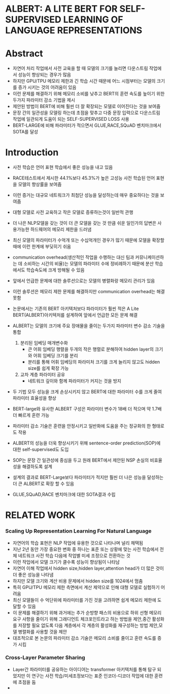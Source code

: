 # ALBERT: A LITE BERT FOR SELF-SUPERVISED LEARNING OF LANGUAGE REPRESENTATIONS

# Abstract
 - 자연어 처리 작업에서 사전 교육을 할 때 모델의 크기를 늘리면 다운스트림 작업에서 성능이 향상되는 경우가 많음
 - 하지만 GPU/TPU  메모리 제한과 긴 학습 시간 때문에 어느 시점부터는 모델의 크기를 증가 시키는 것의 어려움이 있음
 - 이런 문제를 해결하기 위해 메모리 소비를 낮추고 BERT의 훈련 속도를 높이기 위한 두가지 파라미터 감소 기법을 제시
 - 제안된 방법이 BERT에 비해 훨씬 더 잘 확장되는 모델로 이어진다는 것을 보여줌
 - 문장 간의 일관성을 모델링 하는데 초점을 맞추고 다중 문장 입력으로 다운스트림 작업에 일관되게 도움이 되는 SELF-SUPERVISED LOSS 사용
 - BERT-LARGE에 비해 파라미터가 적으면서 GLUE,RACE,SQuAD 벤치마크에서 SOTA를 달성

# Introduction
 - 사전 학습은 언어 표현 학습에서 좋은 성능을 내고 있음
 - RACE테스트에서 제시한 44.1%보다 45.3%가 높은 고성능 사전 학습된 언어 표현을 모델의 향상률을 보여줌 
 - 이런 증거는 대규모 네트워크가 최첨단 성능을 달성하는데 매우 중요하다는 것을 보여줌
 - 대형 모델로 사전 교육하고 작은 모델로 증류하는것이 일반적 관행
 - 더 나은 NLP모델을 갖는 것이 더 큰 모델을 갖는 것 만큼 쉬운 일인가의 답변은 사용가능한 하드웨어의 메모리 제한을 드러냄
 - 최신 모델의 파라미터가 수억개 또는 수십억개인 경우가 많기 때문에 모델을 확장할때에 이런 한계에 부딪히기 쉬움
 - communication overhead(생산적인 작업을 수행하는 대신 팀과 커뮤니케이션하는 데 소비하는 시간의 비율)는 모델의 파라미터 수에 정비례하기 때문에 분산 학습에서도 학습속도에 크게 방해될 수 있음
 - 앞에서 언급한 문제에 대한 솔루션으로는 모델의 병렬화랑 메모리 관리가 있음
 - 이런 솔루션은 메모리 제한 문제를 해결하지만 communication overhead는 해결 못함
 - 논문에서는 기존의 BERT 아키텍처보다 파라미터가 훨씬 적은 A Lite BERT(ALBERT)아키텍처를 설계하여 앞에서 언급한 모든 문제 해결
 - ALBERT는 모델의 크기에 주요 장애물을 줄이는 두가지 파라미터 변수 감소 기술을 통합
    1. 분리된 임베딩 매개변수화
       - 큰 어휘 임베딩 행렬을 두개의 작은 행렬로 분해하여 hidden layer의 크기와 어휘 임베딩 크기를 분리
       - 분리를 통해 어휘 임베딩의 파라미처 크기를 크게 늘리지 않고도 hidden size를 쉽게 확장 가능
    2. 교차 계층 파라미터 공유
       - 네트워크 깊이와 함께 파라미터가 커지는 것을 방지
 
 - 두 기법 모두 성능을 크게 손상시키지 않고 BERT에 대한 파라미터 수를 크게 줄여 파라미터 효율성을 향상
 - BERT-large와 유사한 ALBERT 구성은 파라미터 변수가 18배 더 적으며 약 1.7배 더 빠르게 훈련 가능
 - 파라미터 감소 기술은 훈련을 안정시키고 일반화에 도움을 주는 정규화의 한 형태로도 작용
 - ALBERT의 성능을 더욱 향상시키기 위해 sentence-order prediction(SOP)에 대한 self-supervised도 도입
 - SOP는 문장 간 일관성에 중심을 두고 원래 BERT에서 제안된 NSP 손실의 비효율성을 해결하도록 설계
 - 설계의 결과로 BERT-Large보다 파라미터가 적지만 훨씬 더 나은 성능을 달성하는 더 큰 ALBERT로 확장 할 수 있음
 - GLUE,SQuAD,RACE 벤치마크에 대한 SOTA결과 수립


# RELATED WORK

 <h3>Scaling Up Representation Learning For Natural Language</h3>
 
 - 자연어의 학습 표현은 NLP 작업에 유용한 것으로 나타나며 널리 채택됨
 - 지난 2년 동안 가장 중요한 변화 중 하나는 표준 또는 상황에 맞는 사전 학습에서 전체 네트워크 사전 학습 다음에 작업별 미세 조정으로 전환하는 것
 - 이런 작업에서 모델 크기가 클수록 성능이 향상됨이 나타남
 - 자연어 이해 작업에서 hidden size,hidden layer,attention head가 더 많은 것이 더 좋은 성능을 나타냄
 - 하지만 모델 크기와 계산 비용 문제에서 hidden size를 1024에서 멈춤
 - 특히 GPU/TPU 메모리 제한 측면에서 계산 제약으로 인해 대형 모델로 실험하기 어려움
 - 최신 모델들이 수 억단위에 파라미터를 가진 것을 고려하면 쉽게 메모리 제한에 도달할 수 있음
 - 이 문제를 해결하기 위해 과거에는 추가 순방향 패스의 비용으로 하위 선형 메모리 요구 사항을 줄이기 위해 그래디언트 체크포인트라고 하는 방법을 제안,중간 활성화를 저장할 필요 없도록 다음 계층에서 각 계층의 활성화를 재구성하는 방법 제안,모델 병렬화를 사용할 것을 제안
 - 대조적으로 본 논문의 파라미터 감소 기술은 메모리 소비를 줄이고 훈련 속도를 증가 시킴

 <h3>Cross-Layer Parameter Sharing</h3>
 
 - Layer간 파라미터를 공유하는 아이디어는 transformer 아키텍처를 통해 탐구 되었지만 이 연구는 사전 학습/미세조정보다는 표준 인코더-디코더 작업에 대한 훈련에 초점을 둠
 - 
 
 
